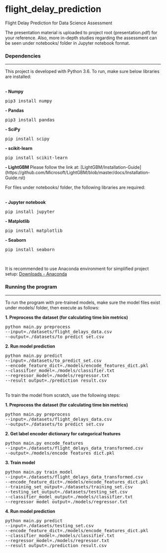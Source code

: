 # flight_delay_prediction
Flight Delay Prediction for Data Science Assessment

The presentation material is uploaded to project root (presentation.pdf) for your reference. Also, more in-depth studies regarding the assessment can be seen under notebooks/ folder in Jupyter notebook format.


### Dependencies
------

This project is developed with Python 3.6.
To run, make sure below libraries are installed:

<br />
<span><b>- Numpy </b><pre>pip3 install numpy </pre></span>
<span><b>- Pandas </b><pre>pip3 install pandas </pre> </span>
<span><b>- SciPy </b><pre>pip install scipy </pre> </span>
<span><b>- scikit-learn </b><pre>pip install scikit-learn </pre> </span>
<span><b>- LightGBM </b>Please follow the link at: [LightGBM/Installation-Guide](https://github.com/Microsoft/LightGBM/blob/master/docs/Installation-Guide.rst)
</span>
<br />

For files under notebooks/ folder, the following libraries are required:

<br />
<span><b>- Jupyter notebook </b><pre>pip install jupyter </pre></span> 
<span><b>- Matplotlib </b><pre>pip install matplotlib </pre> </span>
<span><b>- Seaborn </b><pre>pip install seaborn </pre> </span>
<br />

It is recommended to use Anaconda environment for simplified project setup: [Downloads - Anaconda](https://www.anaconda.com/download/)


### Running the program
------

To run the program with pre-trained models, make sure the model files exist under models/ folder, then execute as follows:

<span><b>1. Preprocess the dataset (for calculating time bin metrics)</b><pre>python main.py preprocess --input=./datasets/flight_delays_data.csv --output=./datasets/to_predict_set.csv</pre></span>

<span><b>2. Run model prediction</b><pre>python main.py predict --input=./datasets/to_predict_set.csv --encode_feature_dict=./models/encode_features_dict.pkl --classifier_model=./models/classifier.txt --regressor_model=./models/regressor.txt --result_output=./prediction_result.csv</pre></span>

<br />
To train the model from scratch, use the following steps:

<span><b>1. Preprocess the dataset (for calculating time bin metrics)</b><pre>python main.py preprocess --input=./datasets/flight_delays_data.csv --output=./datasets/to_predict_set.csv</pre></span>

<span><b>2. Get label encoder dictionary for categorical features</b><pre>python main.py encode_features --input=./datasets/flight_delays_data_transformed.csv --output=./models/encode_features_dict.pkl</pre></span>

<span><b>3. Train model</b><pre>python main.py train_model --input=./datasets/flight_delays_data_transformed.csv --encode_feature_dict=./models/encode_features_dict.pkl --training_set_output=./datasets/training_set.csv --testing_set_output=./datasets/testing_set.csv --classifier_model_output=./models/classifier.txt --regressor_model_output=./models/regressor.txt</pre></span>

<span><b>4. Run model prediction</b><pre>python main.py predict --input=./datasets/testing_set.csv --encode_feature_dict=./models/encode_features_dict.pkl --classifier_model=./models/classifier.txt --regressor_model=./models/regressor.txt --result_output=./prediction_result.csv</pre></span>

